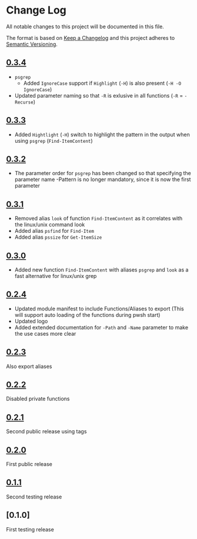 # Change Log

All notable changes to this project will be documented in this file.

The format is based on [Keep a Changelog](http://keepachangelog.com/)
and this project adheres to [Semantic Versioning](http://semver.org/).

## [0.3.4]

- `psgrep`
  - Added `IgnoreCase` support if `Highlight` (`-H`) is also present (`-H -O IgnoreCase`)
- Updated parameter naming so that `-R` is exlusive in all functions (`-R` = `-Recurse`)

## [0.3.3]

- Added `Hightlight` (`-H`) switch to highlight the pattern in the output when using `psgrep` (`Find-ItemContent`)

## [0.3.2]

- The parameter order for `psgrep` has been changed so that specifying the parameter name -Pattern is no longer mandatory, since it is now the first parameter

## [0.3.1]

- Removed alias `look` of function `Find-ItemContent` as it correlates with the linux/unix command look
- Added alias `psfind` for `Find-Item`
- Added alias `pssize` for `Get-ItemSize`

## [0.3.0]

- Added new function `Find-ItemContent` with aliases `psgrep` and `look` as a fast alternative for linux/unix grep

## [0.2.4]

- Updated module manifest to include Functions/Aliases to export (This will support auto loading of the functions during pwsh start)
- Updated logo
- Added extended documentation for `-Path` and `-Name` parameter to make the use cases more clear

## [0.2.3]

Also export aliases

## [0.2.2]

Disabled private functions

## [0.2.1]

Second public release using tags

## [0.2.0]

First public release

## [0.1.1]

Second testing release

## [0.1.0]

First testing release

[0.3.4]: https://github.com/olivierlacan/keep-a-changelog/compare/v0.3.3...v0.3.4
[0.3.3]: https://github.com/olivierlacan/keep-a-changelog/compare/v0.3.2...v0.3.3
[0.3.2]: https://github.com/olivierlacan/keep-a-changelog/compare/v0.3.1...v0.3.2
[0.3.1]: https://github.com/olivierlacan/keep-a-changelog/compare/v0.3.0...v0.3.1
[0.3.0]: https://github.com/olivierlacan/keep-a-changelog/compare/v0.2.4...v0.3.0
[0.2.4]: https://github.com/olivierlacan/keep-a-changelog/compare/v0.2.3...v0.2.4
[0.2.3]: https://github.com/olivierlacan/keep-a-changelog/compare/v0.2.2...v0.2.3
[0.2.2]: https://github.com/olivierlacan/keep-a-changelog/compare/v0.2.1...v0.2.2
[0.2.1]: https://github.com/olivierlacan/keep-a-changelog/compare/v0.2.0...v0.2.1
[0.2.0]: https://github.com/olivierlacan/keep-a-changelog/compare/v0.1.1...v0.2.0
[0.1.1]: https://github.com/olivierlacan/keep-a-changelog/compare/v0.1.0...v0.1.1
